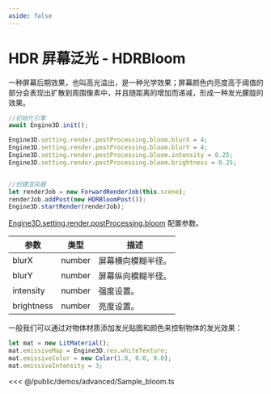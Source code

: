 ```yaml
---
aside: false
---
```

# HDR 屏幕泛光 - HDRBloom
一种屏幕后期效果，也叫高光溢出，是一种光学效果；屏幕颜色内亮度高于阈值的部分会表现出扩散到周围像素中，并且随距离的增加而递减，形成一种发光朦胧的效果。
```ts
//初始化引擎
await Engine3D.init();

Engine3D.setting.render.postProcessing.bloom.blurX = 4;
Engine3D.setting.render.postProcessing.bloom.blurY = 4;
Engine3D.setting.render.postProcessing.bloom.intensity = 0.25;
Engine3D.setting.render.postProcessing.bloom.brightness = 0.25;


//创建渲染器
let renderJob = new ForwardRenderJob(this.scene);
renderJob.addPost(new HDRBloomPost());
Engine3D.startRender(renderJob);
```

[Engine3D.setting.render.postProcessing.bloom](../../api/types/BloomSetting.md) 配置参数。

| 参数 | 类型 | 描述 |
| --- | --- | --- |
| blurX | number | 屏幕横向模糊半径。|
| blurY | number |  屏幕纵向模糊半径。|
| intensity | number |  强度设置。|
| brightness | number |  亮度设置。|

一般我们可以通过对物体材质添加发光贴图和颜色来控制物体的发光效果：
```ts
let mat = new LitMaterial();
mat.emissiveMap = Engine3D.res.whiteTexture;
mat.emissiveColor = new Color(1.0, 0.0, 0.0);
mat.emissiveIntensity = 3;
```
<Demo src="/demos/advanced/Sample_bloom.ts"></Demo>

<<< @/public/demos/advanced/Sample_bloom.ts